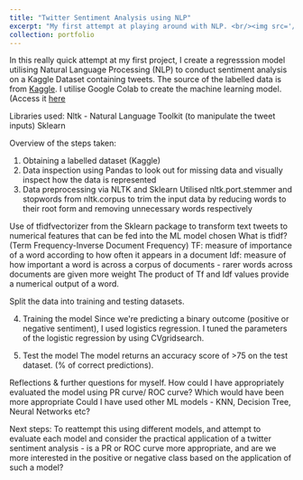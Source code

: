 ```yaml
---
title: "Twitter Sentiment Analysis using NLP"
excerpt: "My first attempt at playing around with NLP. <br/><img src='/images/12-Fastdatascience-Blog-Natural-Language-Processing'>"
collection: portfolio
---
```


In this really quick attempt at my first project, I create a regresssion model utilising Natural Language Processing (NLP) to conduct sentiment analysis on a Kaggle Dataset containing tweets. The source of the labelled data is from [Kaggle](https://www.kaggle.com/datasets/kazanova/sentiment140). 
I utilise Google Colab to create the machine learning model. (Access it [here](https://colab.research.google.com/drive/1qwW-AK9HDfSjlgXsV8tRIwvy7LTWIEmS?usp=sharing)

Libraries used:
Nltk - Natural Language Toolkit (to manipulate the tweet inputs)
Sklearn

Overview of the steps taken:
1. Obtaining a labelled dataset (Kaggle)
2. Data inspection using Pandas to look out for missing data and visually inspect how the data is represented
3. Data preprocessing via NLTK and Sklearn
Utilised nltk.port.stemmer and stopwords from nltk.corpus to trim the input data by reducing words to their root form and removing unnecessary words respectively

Use of tfidfvectorizer from the Sklearn package to transform text tweets to numerical features that can be fed into the ML model chosen
  What is tfidf? (Term Frequency-Inverse Document Frequency)
  TF: measure of importance of a word according to how often it appears in a document
  Idf: measure of how important a word is across a corpus of documents - rarer words across documents are given more weight
  The product of Tf and Idf values provide a numerical output of a word.

Split the data into training and testing datasets.

4. Training the model
Since we're predicting a binary outcome (positive or negative sentiment), I used logistics regression.
I tuned the parameters of the logistic regression by using CVgridsearch.

5. Test the model
The model returns an accuracy score of >75 on the test dataset. (% of correct predictions).

Reflections & further questions for myself.
How could I have appropriately evaluated the model using PR curve/ ROC curve? Which would have been more appropriate
Could I have used other ML models - KNN, Decision Tree, Neural Networks etc?

Next steps:
To reattempt this using different models, and attempt to evaluate each model and consider the practical application of a twitter sentiment analysis - is a PR or ROC curve more appropriate, and are we more interested in the positive or negative class based on the application of such a model?





